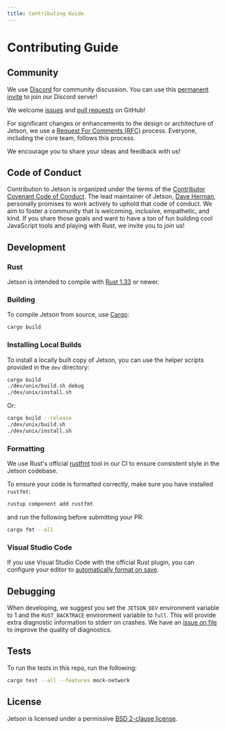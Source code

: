 ```yaml
---
title: Contributing Guide
---
```


# Contributing Guide

## Community

We use [Discord](https://discordapp.com/) for community discussion. You can use this [permanent invite](https://discord.gg/hgPTz9A) to join our Discord server!

We welcome [issues](https://github.com/jetson-cli/jetson/issues) and [pull requests](https://github.com/jetson-cli/jetson/pulls) on GitHub!

For significant changes or enhancements to the design or architecture of Jetson, we use a [Request For Comments (RFC)](https://github.com/jetson-cli/rfcs) process. Everyone, including the core team, follows this process.

We encourage you to share your ideas and feedback with us!

## Code of Conduct

Contribution to Jetson is organized under the terms of the [Contributor Covenant Code of Conduct](https://github.com/jetson-cli/jetson/blob/master/CODE_OF_CONDUCT.md). The lead maintainer of Jetson, [Dave Herman](https://twitter.com/littlecalculist), personally promises to work actively to uphold that code of conduct. We aim to foster a community that is welcoming, inclusive, empathetic, and kind. If you share those goals and want to have a ton of fun building cool JavaScript tools and playing with Rust, we invite you to join us!

## Development

### Rust

Jetson is intended to compile with [Rust 1.33](https://www.rust-lang.org/) or newer.

### Building

To compile Jetson from source, use [Cargo](https://doc.rust-lang.org/cargo/index.html):

```sh
cargo build
```

### Installing Local Builds

To install a locally built copy of Jetson, you can use the helper scripts provided in the `dev` directory:

```sh
cargo build
./dev/unix/build.sh debug
./dev/unix/install.sh
```

Or:

```sh
cargo build --release
./dev/unix/build.sh
./dev/unix/install.sh
```

### Formatting

We use Rust's official [rustfmt](https://github.com/rust-lang/rustfmt) tool in our CI to ensure consistent style in the Jetson codebase.

To ensure your code is formatted correctly, make sure you have installed `rustfmt`:

```sh
rustup component add rustfmt
```

and run the following before submitting your PR:

```sh
cargo fmt --all
```

### Visual Studio Code

If you use Visual Studio Code with the official Rust plugin, you can configure your editor to [automatically format on save](https://github.com/rust-lang/rls-vscode#format-on-save).

## Debugging

When developing, we suggest you set the `JETSON_DEV` environment variable to 1 and the `RUST_BACKTRACE` environment variable to `full`. This will provide extra diagnostic information to stderr on crashes. We have an [issue on file](https://github.com/jetson-cli/jetson/issues/215) to improve the quality of diagnostics.

## Tests

To run the tests in this repo, run the following:

```sh
cargo test --all --features mock-network
```

## License

Jetson is licensed under a permissive [BSD 2-clause license](https://github.com/jetson-cli/jetson/blob/master/LICENSE).
